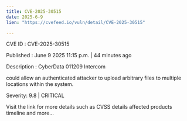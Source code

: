 ```yaml
---
title: CVE-2025-30515
date: 2025-6-9
lien: "https://cvefeed.io/vuln/detail/CVE-2025-30515"

---
```


CVE ID : CVE-2025-30515

Published :  June 9
2025
11:15 p.m. | 44 minutes ago

Description : CyberData 011209 Intercom
 
could allow an authenticated attacker to upload arbitrary files to multiple locations within the system.

Severity: 9.8 | CRITICAL

Visit the link for more details
such as CVSS details
affected products
timeline
and more...
